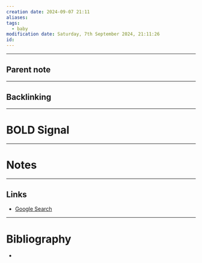 ```yaml
---
creation date: 2024-09-07 21:11
aliases: 
tags:
  - baby
modification date: Saturday, 7th September 2024, 21:11:26
id:
---
```

---

## Parent note
---
## Backlinking


---
# BOLD Signal


---
# Notes


---
## Links
- [Google Search](https://www.google.com/search?q=BOLD+Signal)

---
# Bibliography
+ 